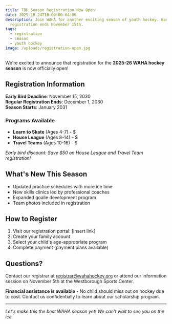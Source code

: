 ```yaml
---
title: TBD Season Registration Now Open!
date: 2025-10-24T10:00:00-04:00
description: Join WAHA for another exciting season of youth hockey. Early bird
  registration ends November 15th.
tags:
  - registration
  - season
  - youth hockey
image: /uploads/registration-open.jpg
---
```

We're excited to announce that registration for the **2025-26 WAHA hockey season** is now officially open! 

## Registration Information

**Early Bird Deadline**: November 15, 2030\
**Regular Registration Ends**: December 1, 2030\
**Season Starts**: January 2031

### Programs Available

* **Learn to Skate** (Ages 4-7) - $
* **House League** (Ages 8-14) - $
* **Travel Teams** (Ages 10-16) - $

*Early bird discount: Save $50 on House League and Travel Team registration!*

## What's New This Season

* Updated practice schedules with more ice time
* New skills clinics led by professional coaches
* Expanded goalie development program
* Team photos included in registration

## How to Register

1. Visit our registration portal: \[insert link]
2. Create your family account
3. Select your child's age-appropriate program
4. Complete payment (payment plans available)

## Questions?

Contact our registrar at [registrar@wahahockey.org](mailto:registrar@wahahockey.org) or attend our information session on November 5th at the Westborough Sports Center.

**Financial assistance is available** - No child should miss out on hockey due to cost. Contact us confidentially to learn about our scholarship program.

- - -

*Let's make this the best WAHA season yet! We can't wait to see you on the ice.*
